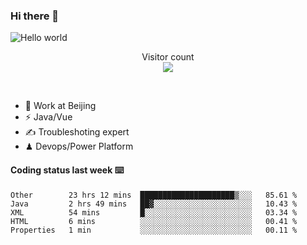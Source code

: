 ### Hi there 👋

<img src="https://raw.githubusercontent.com/sagar-viradiya/sagar-viradiya/master/resources/banner.png" alt="Hello world">
<p align="center"> 
  Visitor count<br/>
  <img src="https://profile-counter.glitch.me/youszoe/count.svg" />
</p>
<br/>

- 🍻 Work at Beijing 
- ⚡  Java/Vue
- ✍️  Troubleshoting expert
- ♟  Devops/Power Platform 

#### Coding status last week ⌨️

<!--START_SECTION:waka-->
```text
Other        23 hrs 12 mins  █████████████████████▒░░░   85.61 % 
Java         2 hrs 49 mins   ██▓░░░░░░░░░░░░░░░░░░░░░░   10.43 % 
XML          54 mins         █░░░░░░░░░░░░░░░░░░░░░░░░   03.34 % 
HTML         6 mins          ░░░░░░░░░░░░░░░░░░░░░░░░░   00.41 % 
Properties   1 min           ░░░░░░░░░░░░░░░░░░░░░░░░░   00.11 % 
```
<!--END_SECTION:waka-->

<br/>
<center><img src="http://ghchart.rshah.org/409ba5/yousazoe" alt="" /></center>


